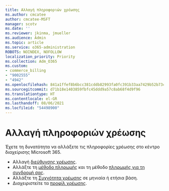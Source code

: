 ```yaml
---
title: Αλλαγή πληροφοριών χρέωσης
ms.author: cmcatee
author: cmcatee-MSFT
manager: scotv
ms.date: ''
ms.reviewer: jkinma, jmueller
ms.audience: Admin
ms.topic: article
ms.service: o365-administration
ROBOTS: NOINDEX, NOFOLLOW
localization_priority: Priority
ms.collection: Adm_O365
ms.custom:
- commerce_billing
- "9002555"
- "4942"
ms.openlocfilehash: 841a1ffef8b6bcc381cddb82993fa0fc391b33aa7429b52b73cd0c0da3b879f7
ms.sourcegitcommit: d71b18e1403859fbfc45ddd9a57c8ab68f4d9f96
ms.translationtype: HT
ms.contentlocale: el-GR
ms.lasthandoff: 08/06/2021
ms.locfileid: "54498900"
---
```

# <a name="change-billing-information"></a>Αλλαγή πληροφοριών χρέωσης

Έχετε τη δυνατότητα να αλλάξετε τις πληροφορίες χρέωσης στο κέντρο διαχείρισης Microsoft 365. 

- Αλλαγή [διεύθυνσης χρέωσης](/microsoft-365/commerce/billing-and-payments/change-your-billing-addresses).
- Αλλάξτε τη [μέθοδο πληρωμής](/microsoft-365/commerce/billing-and-payments/manage-payment-methods) και τη μέθοδο [πληρωμής για τη συνδρομή σας](/microsoft-365/commerce/billing-and-payments/pay-for-your-subscription).
- Αλλάξτε τη [Συχνότητα χρέωσης](/microsoft-365/commerce/billing-and-payments/change-payment-frequency) σε μηνιαία ή ετήσια βάση.
- Διαχειριστείτε τα [προφίλ χρέωσης](/microsoft-365/commerce/billing-and-payments/manage-billing-profiles).
